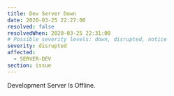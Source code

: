 ```yaml
---
title: Dev Server Down
date: 2020-03-25 22:27:00
resolved: false
resolvedWhen: 2020-03-25 22:31:00
# Possible severity levels: down, disrupted, notice
severity: disrupted
affected:
  - SERVER-DEV
section: issue
---
```


Development Server Is Offline.